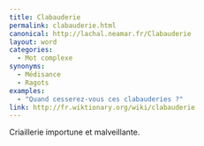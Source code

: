 ```yaml
---
title: Clabauderie
permalink: clabauderie.html
canonical: http://lachal.neamar.fr/Clabauderie
layout: word
categories:
  - Mot complexe
synonyms:
  - Médisance
  - Ragots
examples:
  - "Quand cesserez-vous ces clabauderies ?"
link: http://fr.wiktionary.org/wiki/clabauderie
---
```


Criaillerie importune et malveillante.

